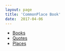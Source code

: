 ```yaml
---
layout: page
title: 'CommonPlace Book'
date:  2017-04-06
---
```

- [Books](/commonplace/books)
- [Quotes](/commonplace/quotes)
- [Places](/commonplace/places)
